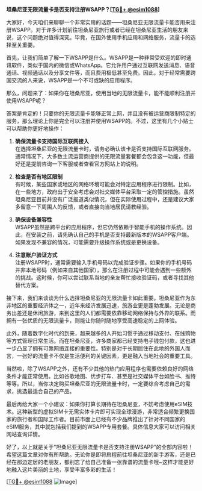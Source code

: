 **坦桑尼亚无限流量卡是否支持注册WSAPP？[[TG💪+ @esim1088](https://t.me/s/esim1088)]**

大家好，今天咱们来聊聊一个非常实用的话题——坦桑尼亚无限流量卡能否用来注册WSAPP。对于许多计划前往坦桑尼亚旅行或者已经在坦桑尼亚生活的朋友来说，这个问题绝对值得深究。毕竟，在国外使用手机应用和网络服务，流量卡的选择至关重要。

首先，让我们简单了解一下WSAPP是什么。WSAPP是一种非常受欢迎的即时通讯软件，类似于国内的微信或WhatsApp。它允许用户通过互联网发送消息、语音通话、视频通话以及分享文件等，而且费用极低甚至免费。因此，对于经常需要跨国交流的人来说，WSAPP是一个不可或缺的应用程序。

那么，问题来了：如果你在坦桑尼亚，使用当地的无限流量卡，能不能顺利注册并使用WSAPP呢？

答案是肯定的！只要你的无限流量卡能够正常上网，并且没有被运营商限制特定的服务，那么理论上你是完全可以注册并使用WSAPP的。不过，这里有几个小贴士可以帮助你更好地操作：

1. **确保流量卡支持国际互联网接入**  
   在选择坦桑尼亚的无限流量卡时，请务必确认该卡是否支持国际互联网服务。通常情况下，大多数主流运营商提供的无限流量套餐都会包含这一功能，但最好还是提前咨询一下客服或者查看官方网站上的说明。

2. **检查是否有地区限制**  
   有时候，某些国家或地区的网络环境可能会对特定应用程序进行限制。比如，在一些地方，政府出于安全考虑会对社交媒体平台采取一定的管控措施。虽然坦桑尼亚目前并没有广泛报道类似情况，但在实际使用过程中，还是建议大家多留意一下周围人的反馈，或者直接向当地居民请教经验。

3. **确保设备兼容性**  
   WSAPP虽然是跨平台的应用程序，但它仍然依赖于智能手机的操作系统。因此，在安装之前，请先确认自己的手机是否支持最新版本的WSAPP客户端。如果发现不兼容的情况，可能需要升级操作系统或是更换设备。

4. **注意账户验证方式**  
   注册WSAPP时，通常需要输入手机号码以完成验证步骤。如果你的手机号码并非本地号码（例如来自其他国家），那么在注册过程中可能会遇到一些额外的挑战。这时候，你可以尝试联系当地的亲友帮忙接收验证码，或者寻找其他替代方案。

接下来，我们来谈谈为什么选择坦桑尼亚的无限流量卡如此重要。坦桑尼亚作为东非地区的重要经济体之一，近年来经济发展迅速，旅游业更是蓬勃发展。无论是商务出差还是休闲旅游，来到这里的人们都需要依靠移动网络保持与外界的联系。而拥有一张优质的无限流量卡，则能让你随时随地享受高速稳定的上网体验。

此外，随着数字化时代的到来，越来越多的人开始习惯于通过移动支付、在线购物等方式管理日常生活。而在坦桑尼亚，许多商家都已经支持电子钱包付款，这也进一步凸显了拥有可靠网络连接的重要性。特别是对于长期居住在此地的外国人而言，一张好的流量卡不仅是生活便利的关键因素，更是融入当地社会的重要工具。

当然啦，除了WSAPP之外，还有不少其他的热门应用程序也需要依赖良好的网络条件才能正常使用。比如谷歌地图、优步打车、甚至是社交媒体平台如脸书、推特等等。所以，当你决定购买坦桑尼亚的无限流量卡时，一定要综合考虑自己的需求，挑选最适合自己的产品。

最后再给大家一个小建议：如果你打算长期待在坦桑尼亚，不妨考虑使用eSIM技术。这种新型的虚拟SIM卡无需实体卡片即可实现全球漫游，非常适合频繁更换国家的旅行者和国际工作者。目前市面上已经有不少品牌推出了针对不同国家的eSIM服务，其中就包括我们提到的WSAPP专用套餐。具体信息大家可以访问相关网站查询详情。

好了，以上就是关于“坦桑尼亚无限流量卡是否支持注册WSAPP”的全部内容啦！希望这篇文章对你有所帮助。无论你是即将启程前往坦桑尼亚的新手游客，还是已经在那边定居的老朋友，都别忘了给自己准备一张靠谱的流量卡哦~这样才能更好地融入这片美丽的土地，享受丰富多彩的生活！

[[TG💪+ @esim1088](https://t.me/s/esim1088) ![Image](https://i.postimg.cc/4NQfJmqS/Snipaste-2025-05-13-00-14-12.png)]